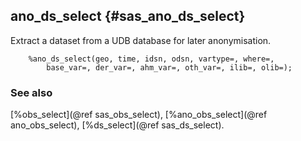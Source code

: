 ## ano_ds_select {#sas_ano_ds_select}
Extract a dataset from a UDB database for later anonymisation.

~~~sas
	%ano_ds_select(geo, time, idsn, odsn, vartype=, where=, 
		base_var=, der_var=, ahm_var=, oth_var=, ilib=, olib=);
~~~

### See also
[%obs_select](@ref sas_obs_select), [%ano_obs_select](@ref ano_obs_select),
[%ds_select](@ref sas_ds_select).
